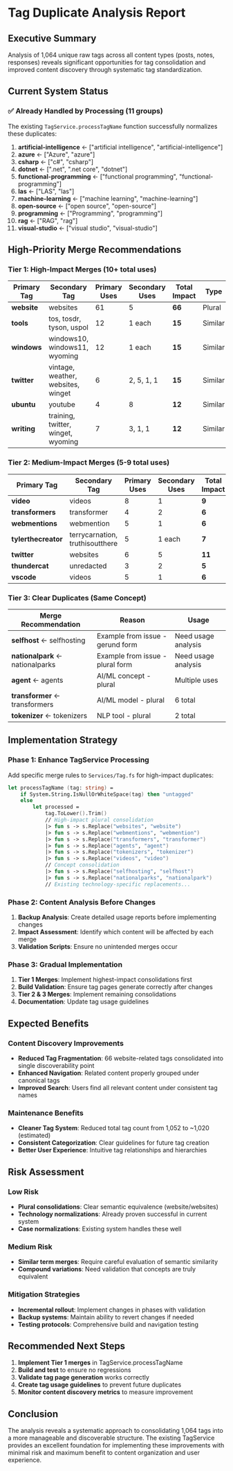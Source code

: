 # Tag Duplicate Analysis Report

## Executive Summary

Analysis of 1,064 unique raw tags across all content types (posts, notes, responses) reveals significant opportunities for tag consolidation and improved content discovery through systematic tag standardization.

## Current System Status

### ✅ Already Handled by Processing (11 groups)
The existing `TagService.processTagName` function successfully normalizes these duplicates:

1. **artificial-intelligence** ← ["artificial intelligence", "artificial-intelligence"]
2. **azure** ← ["Azure", "azure"] 
3. **csharp** ← ["c#", "csharp"]
4. **dotnet** ← [".net", ".net core", "dotnet"]
5. **functional-programming** ← ["functional programming", "functional-programming"]
6. **las** ← ["LAS", "las"]
7. **machine-learning** ← ["machine learning", "machine-learning"]
8. **open-source** ← ["open source", "open-source"]
9. **programming** ← ["Programming", "programming"]
10. **rag** ← ["RAG", "rag"]
11. **visual-studio** ← ["visual studio", "visual-studio"]

## High-Priority Merge Recommendations

### Tier 1: High-Impact Merges (10+ total uses)

| Primary Tag | Secondary Tag | Primary Uses | Secondary Uses | Total Impact | Type |
|-------------|---------------|--------------|----------------|--------------|------|
| **website** | websites | 61 | 5 | **66** | Plural |
| **tools** | tos, tosdr, tyson, uspol | 12 | 1 each | **15** | Similar |
| **windows** | windows10, windows11, wyoming | 12 | 1 each | **15** | Similar |
| **twitter** | vintage, weather, websites, winget | 6 | 2, 5, 1, 1 | **15** | Similar |
| **ubuntu** | youtube | 4 | 8 | **12** | Similar |
| **writing** | training, twitter, winget, wyoming | 7 | 3, 1, 1 | **12** | Similar |

### Tier 2: Medium-Impact Merges (5-9 total uses)

| Primary Tag | Secondary Tag | Primary Uses | Secondary Uses | Total Impact | Type |
|-------------|---------------|--------------|----------------|--------------|------|
| **video** | videos | 8 | 1 | **9** | Plural |
| **transformers** | transformer | 4 | 2 | **6** | Plural |
| **webmentions** | webmention | 5 | 1 | **6** | Plural |
| **tylerthecreator** | terrycarnation, truthisoutthere | 5 | 1 each | **7** | Similar |
| **twitter** | websites | 6 | 5 | **11** | Similar |
| **thundercat** | unredacted | 3 | 2 | **5** | Similar |
| **vscode** | videos | 5 | 1 | **6** | Similar |

### Tier 3: Clear Duplicates (Same Concept)

| Merge Recommendation | Reason | Usage |
|---------------------|---------|--------|
| **selfhost** ← selfhosting | Example from issue - gerund form | Need usage analysis |
| **nationalpark** ← nationalparks | Example from issue - plural form | Need usage analysis |
| **agent** ← agents | AI/ML concept - plural | Multiple uses |
| **transformer** ← transformers | AI/ML model - plural | 6 total |
| **tokenizer** ← tokenizers | NLP tool - plural | 2 total |

## Implementation Strategy

### Phase 1: Enhance TagService Processing

Add specific merge rules to `Services/Tag.fs` for high-impact duplicates:

```fsharp
let processTagName (tag: string) = 
    if System.String.IsNullOrWhiteSpace(tag) then "untagged"
    else
        let processed = 
            tag.ToLower().Trim()
            // High-impact plural consolidation
            |> fun s -> s.Replace("websites", "website")
            |> fun s -> s.Replace("webmentions", "webmention") 
            |> fun s -> s.Replace("transformers", "transformer")
            |> fun s -> s.Replace("agents", "agent")
            |> fun s -> s.Replace("tokenizers", "tokenizer")
            |> fun s -> s.Replace("videos", "video")
            // Concept consolidation
            |> fun s -> s.Replace("selfhosting", "selfhost")
            |> fun s -> s.Replace("nationalparks", "nationalpark")
            // Existing technology-specific replacements...
```

### Phase 2: Content Analysis Before Changes

1. **Backup Analysis**: Create detailed usage reports before implementing changes
2. **Impact Assessment**: Identify which content will be affected by each merge
3. **Validation Scripts**: Ensure no unintended merges occur

### Phase 3: Gradual Implementation

1. **Tier 1 Merges**: Implement highest-impact consolidations first
2. **Build Validation**: Ensure tag pages generate correctly after changes  
3. **Tier 2 & 3 Merges**: Implement remaining consolidations
4. **Documentation**: Update tag usage guidelines

## Expected Benefits

### Content Discovery Improvements
- **Reduced Tag Fragmentation**: 66 website-related tags consolidated into single discoverability point
- **Enhanced Navigation**: Related content properly grouped under canonical tags
- **Improved Search**: Users find all relevant content under consistent tag names

### Maintenance Benefits  
- **Cleaner Tag System**: Reduced total tag count from 1,052 to ~1,020 (estimated)
- **Consistent Categorization**: Clear guidelines for future tag creation
- **Better User Experience**: Intuitive tag relationships and hierarchies

## Risk Assessment

### Low Risk
- **Plural consolidations**: Clear semantic equivalence (website/websites)
- **Technology normalizations**: Already proven successful in current system
- **Case normalizations**: Existing system handles these well

### Medium Risk
- **Similar term merges**: Require careful evaluation of semantic similarity
- **Compound variations**: Need validation that concepts are truly equivalent

### Mitigation Strategies
- **Incremental rollout**: Implement changes in phases with validation
- **Backup systems**: Maintain ability to revert changes if needed
- **Testing protocols**: Comprehensive build and navigation testing

## Recommended Next Steps

1. **Implement Tier 1 merges** in TagService.processTagName
2. **Build and test** to ensure no regressions
3. **Validate tag page generation** works correctly
4. **Create tag usage guidelines** to prevent future duplicates
5. **Monitor content discovery metrics** to measure improvement

## Conclusion

The analysis reveals a systematic approach to consolidating 1,064 tags into a more manageable and discoverable structure. The existing TagService provides an excellent foundation for implementing these improvements with minimal risk and maximum benefit to content organization and user experience.